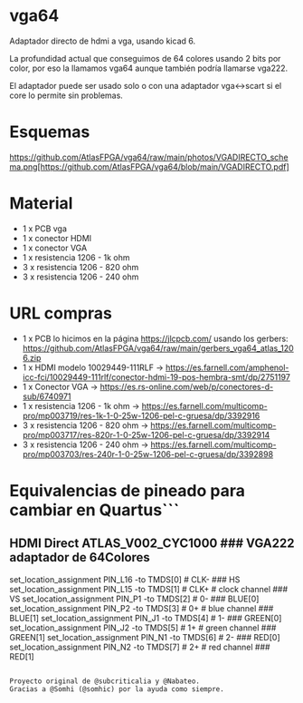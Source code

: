 # vga64
Adaptador directo de hdmi a vga, usando kicad 6.

La profundidad actual que conseguimos de 64 colores usando 2 bits por color, por eso la llamamos vga64 aunque también podría llamarse vga222.

El adaptador puede ser usado solo o con una adaptador vga<->scart si el core lo permite sin problemas.

# Esquemas
https://github.com/AtlasFPGA/vga64/raw/main/photos/VGADIRECTO_schema.png[https://github.com/AtlasFPGA/vga64/blob/main/VGADIRECTO.pdf]

# Material
* 1 x PCB vga
* 1 x conector HDMI 
* 1 x conector VGA
* 1 x resistencia 1206 -  1k ohm
* 3 x resistencia 1206 - 820 ohm 
* 3 x resistencia 1206 - 240 ohm

# URL compras
* 1 x PCB lo hicimos en la página https://jlcpcb.com/ usando los gerbers: https://github.com/AtlasFPGA/vga64/raw/main/gerbers_vga64_atlas_1206.zip
* 1 x HDMI modelo 10029449-111RLF -> https://es.farnell.com/amphenol-icc-fci/10029449-111rlf/conector-hdmi-19-pos-hembra-smt/dp/2751197
* 1 x Conector VGA -> https://es.rs-online.com/web/p/conectores-d-sub/6740971
* 1 x resistencia 1206 -  1k ohm -> https://es.farnell.com/multicomp-pro/mp003719/res-1k-1-0-25w-1206-pel-c-gruesa/dp/3392916
* 3 x resistencia 1206 - 820 ohm -> https://es.farnell.com/multicomp-pro/mp003717/res-820r-1-0-25w-1206-pel-c-gruesa/dp/3392914
* 3 x resistencia 1206 - 240 ohm -> https://es.farnell.com/multicomp-pro/mp003703/res-240r-1-0-25w-1206-pel-c-gruesa/dp/3392898

# Equivalencias de pineado para cambiar en Quartus```
## HDMI Direct ATLAS_V002_CYC1000                                         ### VGA222 adaptador de 64Colores
set_location_assignment PIN_L16 -to TMDS[0] # CLK-                        ### HS
set_location_assignment PIN_L15 -to TMDS[1] # CLK+ # clock channel        ### VS
set_location_assignment PIN_P1 -to TMDS[2]  # 0-                          ### BLUE[0]
set_location_assignment PIN_P2 -to TMDS[3]  # 0+   # blue channel         ### BLUE[1]
set_location_assignment PIN_J1 -to TMDS[4]  # 1-                          ### GREEN[0]
set_location_assignment PIN_J2 -to TMDS[5]  # 1+   # green channel        ### GREEN[1]
set_location_assignment PIN_N1 -to TMDS[6]  # 2-                          ### RED[0]
set_location_assignment PIN_N2 -to TMDS[7]  # 2+   # red channel          ### RED[1]
```

Proyecto original de @subcriticalia y @Nabateo.
Gracias a @Somhi (@somhic) por la ayuda como siempre.
